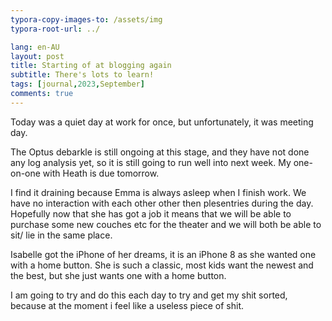 ```yaml
---
typora-copy-images-to: /assets/img
typora-root-url: ../

lang: en-AU
layout: post
title: Starting of at blogging again
subtitle: There's lots to learn!
tags: [journal,2023,September]
comments: true
---
```


Today was a quiet day at work for once, but unfortunately, it was meeting day.

The Optus debarkle is still ongoing at this stage, and they have not done any log analysis yet, so it is still going to run well into next week. My one-on-one with Heath is due tomorrow.

I find it draining because Emma is always asleep when I finish work. We have no interaction with each other other then plesentries during the day. Hopefully now that she has got a job it means that we will be able to purchase some new couches etc for the theater and we will both be able to sit/ lie in the same place.

Isabelle got the iPhone of her dreams, it is an iPhone 8 as she wanted one with a home button. She is such a classic, most kids want the newest and the best, but she just wants one with a home button.

I am going to try and do this each day to try and get my shit sorted, because at the moment i feel like a useless piece of shit.